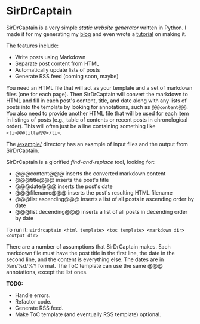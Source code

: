 # SirDrCaptain

SirDrCaptain is a very simple *static website generator* written in Python. I made it for my generating my [blog](http://web.eecs.utk.edu/~azh/blog.html) and even wrote a [tutorial](http://web.eecs.utk.edu/~azh/blog/staticwebsitegenerator.html) on making it.

The features include:

 - Write posts using Markdown
 - Separate post content from HTML
 - Automatically update lists of posts 
 - Generate RSS feed (coming soon, maybe)
 
You need an HTML file that will act as your template and a set of markdown files (one for each page). Then SirDrCaptain will convert the markdown to HTML and fill in each post's content, title, and date along with any lists of posts into the template by looking for annotations, such as `@@@content@@@`. You also need to provide another HTML file that will be used for each item in listings of posts (e.g., table of contents or recent posts in chronological order). This will often just be a line containing something like `<li>@@@title@@@</li>`.
 
The [/example/](https://github.com/AZHenley/SirDrCaptain/tree/master/example) directory has an example of input files and the output from SirDrCaptain.
 
SirDrCaptain is a glorified *find-and-replace* tool, looking for:
 
 - @@@content@@@ inserts the converted markdown content
 - @@@title@@@ inserts the post's title 
 - @@@date@@@ inserts the post's date
 - @@@filename@@@ inserts the post's resulting HTML filename
 - @@@list ascending@@@ inserts a list of all posts in ascending order by date
 - @@@list decending@@@ inserts a list of all posts in decending order by date
  
To run it: `sirdrcaptain <html template> <toc template> <markdown dir> <output dir>` 
  
There are a number of assumptions that SirDrCaptain makes. Each markdown file must have the post title in the first line, the date in the second line, and the content is everything else. The dates are in %m/%d/%Y format. The ToC template can use the same @@@ annotations, except the list ones.
  
**TODO:**

 - Handle errors.
 - Refactor code.
 - Generate RSS feed.
 - Make ToC template (and eventually RSS template) optional.
